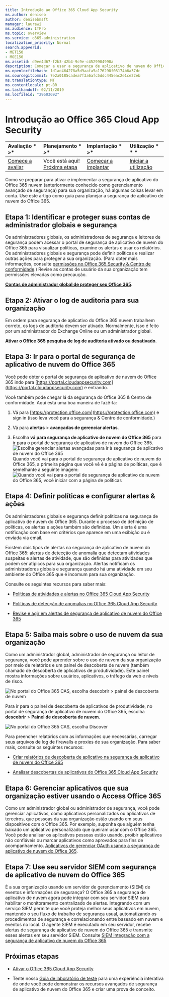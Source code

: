 ```yaml
---
title: Introdução ao Office 365 Cloud App Security
ms.author: deniseb
author: denisebmsft
manager: laurawi
ms.audience: ITPro
ms.topic: overview
ms.service: o365-administration
localization_priority: Normal
search.appverid:
- MET150
- MOE150
ms.assetid: d9ee4d67-f2b3-42b4-9c9e-c4529904990a
description: Começar a usar a segurança de aplicativo de nuvem do Office 365
ms.openlocfilehash: 1d1ae464278a5d9aafa5a176298f03174b6a37dc
ms.sourcegitcommit: 7e2a0185cadea7f3a6afc5ddc445eac2e1ce22eb
ms.translationtype: MT
ms.contentlocale: pt-BR
ms.lasthandoff: 02/11/2019
ms.locfileid: "29603692"
---
```

# <a name="get-ready-for-office-365-cloud-app-security"></a>Introdução ao Office 365 Cloud App Security
  
|Avaliação * *\>**|Planejamento * *\>**|Implantação * *\>**|Utilização * * *|
|:-----|:-----|:-----|:-----|
|[Comece a avaliar](office-365-cas-overview.md) <br/> |Você está aqui!  <br/> [Próxima etapa](turn-on-office-365-cas.md) <br/> |[Começar a implantar](turn-on-office-365-cas.md) <br/> |[Iniciar a utilização](utilization-activities-for-ocas.md) <br/> |
   
Como se preparar para ativar e implementar a segurança de aplicativo do Office 365 nuvem (anteriormente conhecido como gerenciamento avançado de segurança) para sua organização, há algumas coisas levar em conta. Use este artigo como guia para planejar a segurança de aplicativo de nuvem do Office 365.
    
## <a name="step-1-identify-and-protect-your-global-and-security-administrator-accounts"></a>Etapa 1: Identificar e proteger suas contas de administrador globais e segurança

Os administradores globais, os administradores de segurança e leitores de segurança podem acessar o portal de segurança de aplicativo de nuvem do Office 365 para visualizar políticas, examine os alertas e usar os relatórios. Os administradores globais e segurança pode definir políticas e realizar outras ações para proteger a sua organização. (Para obter mais informações, consulte [permissões no Office 365 Security &amp; Centro de conformidade](permissions-in-the-security-and-compliance-center.md).) Revise as contas de usuário da sua organização tem permissões elevadas como precaução. 
  
 **[Contas de administrador global de proteger seu Office 365](https://docs.microsoft.com/office365/enterprise/protect-your-global-administrator-accounts)**. 
  
## <a name="step-2-turn-on-audit-logging-for-your-organization"></a>Etapa 2: Ativar o log de auditoria para sua organização

Em ordem para segurança de aplicativo do Office 365 nuvem trabalhem correto, os logs de auditoria devem ser ativado. Normalmente, isso é feito por um administrador do Exchange Online ou um administrador global.
  
 **[Ativar o Office 365 pesquisa de log de auditoria ativado ou desativado](turn-audit-log-search-on-or-off.md)**. 
  
## <a name="step-3-go-to-the-office-365-cloud-app-security-portal"></a>Etapa 3: Ir para o portal de segurança de aplicativo de nuvem do Office 365

Você pode obter o portal de segurança de aplicativo de nuvem do Office 365 indo para [https://portal.cloudappsecurity.com](https://portal.cloudappsecurity.com) e entrando. 

Você também pode chegar lá da segurança do Office 365 &amp; Centro de conformidade. Aqui está uma boa maneira de fazê-la:

1. Vá para [https://protection.office.com](https://protection.office.com) e sign in (isso leva você para a segurança &amp; Centro de conformidade.)
    
2. Vá para **alertas** \> **avançadas de gerenciar alertas**.
    
3. Escolha **vá para segurança de aplicativo de nuvem do Office 365** para ir para o portal de segurança de aplicativo de nuvem do Office 365.<br> ![Escolha gerenciar alertas avançadas para ir à segurança de aplicativo de nuvem do Office 365](media/958632d4-03e3-4ade-8e22-d5509db6fca7.png)<br>Quando você vai para o portal de segurança de aplicativo de nuvem do Office 365, a primeira página que você vê é a página de políticas, que é semelhante à seguinte imagem:<br>![Quando você vai para o portal de segurança de aplicativo de nuvem do Office 365, você iniciar com a página de políticas](media/5cb8833c-4e08-438c-bab3-91b5106f6f3f.png)<br>
  
## <a name="step-4-define-policies-and-set-up-alerts-amp-actions"></a>Etapa 4: Definir políticas e configurar alertas &amp; ações

Os administradores globais e segurança definir políticas na segurança de aplicativo de nuvem do Office 365. Durante o processo de definição de políticas, os alertas e ações também são definidas. Um alerta é uma notificação com base em critérios que aparece em uma exibição ou é enviada via email. 
  
Existem dois tipos de alertas na segurança de aplicativo de nuvem do Office 365: alertas de detecção de anomalia que detectam atividades suspeitas e alertas de atividade, que são definidas para atividades que podem ser atípicos para sua organização. Alertas notificam os administradores globais e segurança quando há uma atividade em seu ambiente do Office 365 que é incomum para sua organização.
  
Consulte os seguintes recursos para saber mais:
  
- [Políticas de atividades e alertas no Office 365 Cloud App Security](activity-policies-and-alerts.md)
    
- [Políticas de detecção de anomalias no Office 365 Cloud App Security](anomaly-detection-policies-in-ocas.md)
    
- [Revise e agir em alertas de segurança de aplicativo de nuvem do Office 365](review-office-365-cas-alerts.md)
    
## <a name="step-5-learn-about-your-organizations-cloud-usage"></a>Etapa 5: Saiba mais sobre o uso de nuvem da sua organização

Como um administrador global, administrador de segurança ou leitor de segurança, você pode aprender sobre o uso de nuvem da sua organização por meio de relatórios e um painel de descoberta de nuvem (também chamado de descoberta de aplicativos de produtividade). Este painel mostra informações sobre usuários, aplicativos, o tráfego da web e níveis de risco.
  
![No portal do Office 365 CAS, escolha descobrir \> painel de descoberta de nuvem](media/61269290-fd82-4d4b-8045-aea1ebc82287.png)
  
Para ir para o painel de descoberta de aplicativos de produtividade, no portal de segurança de aplicativo de nuvem do Office 365, escolha **descobrir** \> **Painel de descoberta de nuvem**.
  
![No portal do Office 365 CAS, escolha Discover](media/73b5299f-94b5-49dd-a00f-154d188eb2c5.png)
  
Para preencher relatórios com as informações que necessárias, carregar seus arquivos de log de firewalls e proxies de sua organização. Para saber mais, consulte os seguintes recursos:
  
- [Criar relatórios de descoberta de aplicativo na segurança de aplicativo de nuvem do Office 365](create-app-discovery-reports-in-ocas.md)
    
- [Analisar descobertas de aplicativos do Office 365 Cloud App Security](review-app-discovery-findings-in-ocas.md)
    
## <a name="step-6-manage-apps-that-your-organization-is-using-to-access-office-365"></a>Etapa 6: Gerenciar aplicativos que sua organização estiver usando o Access Office 365

Como um administrador global ou administrador de segurança, você pode gerenciar aplicativos, como aplicativos personalizados ou aplicativos de terceiros, que pessoas da sua organização estão usando em seus dispositivos com o Office 365. Por exemplo, suponha que alguém tenha baixado um aplicativo personalizado que queiram usar com o Office 365. Você pode analisar os aplicativos pessoas estão usando, proibir aplicativos não confiáveis ou marcar aplicativos como aprovados para fins de acompanhamento. [Aplicativos de gerenciar OAuth usando a segurança de aplicativo de nuvem do Office 365](manage-app-permissions-in-ocas.md).
  
## <a name="step-7-use-your-siem-server-with-office-365-cloud-app-security"></a>Etapa 7: Use seu servidor SIEM com segurança de aplicativo de nuvem do Office 365

É a sua organização usando um servidor de gerenciamento (SIEM) de eventos e informações de segurança? O Office 365 a segurança de aplicativo de nuvem agora pode integrar com seu servidor SIEM para habilitar o monitoramento centralizado de alertas. Integrando com um serviço SIEM permite que você proteja melhor seus aplicativos em nuvem, mantendo o seu fluxo de trabalho de segurança usual, automatizando os procedimentos de segurança e correlacionando entre baseado em nuvem e eventos no local. O agente SIEM é executado em seu servidor, recebe alertas de segurança de aplicativo de nuvem do Office 365 e transmite esses alertas em seu servidor SIEM. Consulte [SIEM integração com a segurança de aplicativo de nuvem do Office 365](integrate-your-siem-server-with-office-365-cas.md).
  
## <a name="next-steps"></a>Próximas etapas

- [Ativar o Office 365 Cloud App Security](turn-on-office-365-cas.md)
    
- Tente nosso [Guia de laboratório de teste](https://docs.microsoft.com/office365/enterprise/cloud-app-security-for-your-office-365-dev-test-environment) para uma experiência interativa de onde você pode demonstrar os recursos avançados de segurança de aplicativo de nuvem do Office 365 e criar uma prova de conceito. 
    

